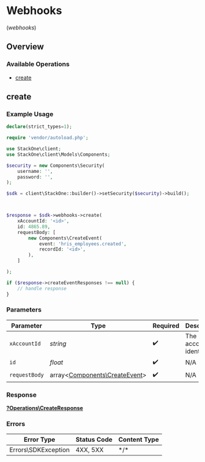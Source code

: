 # Webhooks
(*webhooks*)

## Overview

### Available Operations

* [create](#create)

## create

### Example Usage

```php
declare(strict_types=1);

require 'vendor/autoload.php';

use StackOne\client;
use StackOne\client\Models\Components;

$security = new Components\Security(
    username: '',
    password: '',
);

$sdk = client\StackOne::builder()->setSecurity($security)->build();



$response = $sdk->webhooks->create(
    xAccountId: '<id>',
    id: 4865.89,
    requestBody: [
        new Components\CreateEvent(
            event: 'hris_employees.created',
            recordId: '<id>',
        ),
    ]

);

if ($response->createEventResponses !== null) {
    // handle response
}
```

### Parameters

| Parameter                                                               | Type                                                                    | Required                                                                | Description                                                             |
| ----------------------------------------------------------------------- | ----------------------------------------------------------------------- | ----------------------------------------------------------------------- | ----------------------------------------------------------------------- |
| `xAccountId`                                                            | *string*                                                                | :heavy_check_mark:                                                      | The account identifier                                                  |
| `id`                                                                    | *float*                                                                 | :heavy_check_mark:                                                      | N/A                                                                     |
| `requestBody`                                                           | array<[Components\CreateEvent](../../Models/Components/CreateEvent.md)> | :heavy_check_mark:                                                      | N/A                                                                     |

### Response

**[?Operations\CreateResponse](../../Models/Operations/CreateResponse.md)**

### Errors

| Error Type          | Status Code         | Content Type        |
| ------------------- | ------------------- | ------------------- |
| Errors\SDKException | 4XX, 5XX            | \*/\*               |